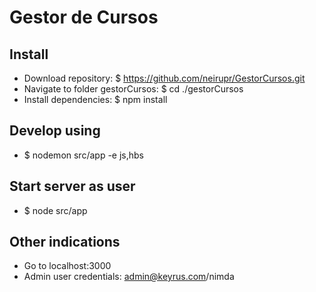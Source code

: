 # Gestor de Cursos

## Install
- Download repository: $ https://github.com/neirupr/GestorCursos.git
- Navigate to folder gestorCursos: $ cd ./gestorCursos
- Install dependencies: $ npm install

## Develop using
- $ nodemon src/app -e js,hbs

## Start server as user
- $ node src/app

## Other indications
- Go to localhost:3000
- Admin user credentials: admin@keyrus.com/nimda
